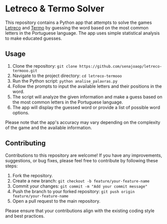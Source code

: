 # Letreco & Termo Solver

This repository contains a Python app that attempts to solve the games [Letreco](https://www.gabtoschi.com/letreco/) and [Termo](https://term.ooo/) by guessing the word based on the most common letters in the Portuguese language. The app uses simple statistical analysis to make educated guesses.

## Usage

1. Clone the repository: `git clone https://github.com/senajoaop/letreco-termooo.git`
2. Navigate to the project directory: `cd letreco-termooo`
3. Run the Python script: `python analise_palavras.py`
4. Follow the prompts to input the available letters and their positions in the word.
5. The script will analyze the given information and make a guess based on the most common letters in the Portuguese language.
6. The app will display the guessed word or provide a list of possible word options.

Please note that the app's accuracy may vary depending on the complexity of the game and the available information.

## Contributing

Contributions to this repository are welcome! If you have any improvements, suggestions, or bug fixes, please feel free to contribute by following these steps:

1. Fork the repository.
2. Create a new branch: `git checkout -b feature/your-feature-name`
3. Commit your changes: `git commit -m "Add your commit message"`
4. Push the branch to your forked repository: `git push origin feature/your-feature-name`
5. Open a pull request to the main repository.

Please ensure that your contributions align with the existing coding style and best practices.
